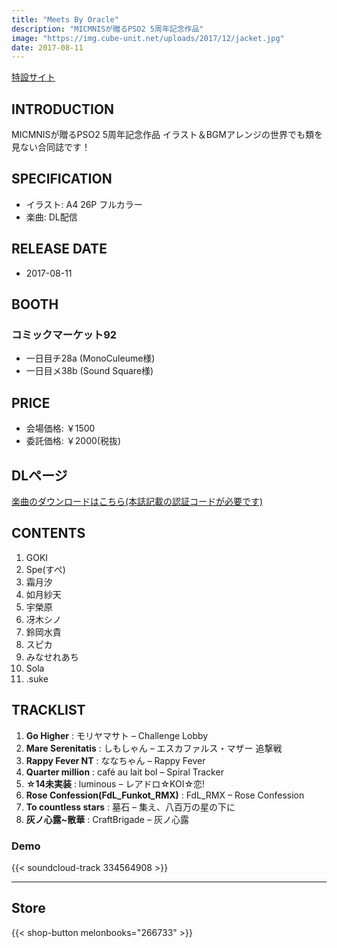 ```yaml
---
title: "Meets By Oracle"
description: "MICMNISが贈るPSO2 5周年記念作品"
image: "https://img.cube-unit.net/uploads/2017/12/jacket.jpg"
date: 2017-08-11
---
```


[特設サイト](https://meets-by-oracle.tumblr.com/)

## INTRODUCTION

MICMNISが贈るPSO2 5周年記念作品
イラスト＆BGMアレンジの世界でも類を見ない合同誌です！

## SPECIFICATION

- イラスト: A4 26P フルカラー
- 楽曲: DL配信

## RELEASE DATE

- 2017-08-11

## BOOTH

### コミックマーケット92

- 一日目チ28a (MonoCuleume様)
- 一日目メ38b (Sound Square様)

## PRICE

- 会場価格: ￥1500
- 委託価格: ￥2000(税抜)

## DLページ

[楽曲のダウンロードはこちら(本誌記載の認証コードが必要です)](https://conca.cc/d/micmnis92)

## CONTENTS

01. GOKI
02. Spe(すぺ)
03. 霜月汐
04. 如月紗天
05. 宇榮原
06. 冴木シノ
07. 鈴岡水貴
08. スピカ
09. みなせれあち
10. Sola
11. .suke

## TRACKLIST

01. **Go Higher** : モリヤマサト – Challenge Lobby
02. **Mare Serenitatis** : しもしゃん – エスカファルス・マザー 追撃戦
03. **Rappy Fever NT** : ななちゃん – Rappy Fever
04. **Quarter million** : café au lait bol – Spiral Tracker
05. **☆14未実装** : luminous – レアドロ☆KOI☆恋!
06. **Rose Confession(FdL_Funkot_RMX)** : FdL_RMX – Rose Confession
07. **To countless stars** : 墓石 – 集え、八百万の星の下に
08. **灰ノ心露~散華** : CraftBrigade – 灰ノ心露

### Demo

{{< soundcloud-track 334564908 >}}

---

## Store

{{< shop-button melonbooks="266733" >}}
